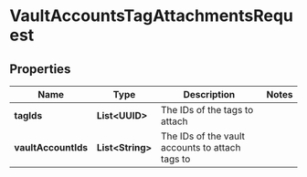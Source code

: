 

# VaultAccountsTagAttachmentsRequest


## Properties

| Name | Type | Description | Notes |
|------------ | ------------- | ------------- | -------------|
|**tagIds** | **List&lt;UUID&gt;** | The IDs of the tags to attach |  |
|**vaultAccountIds** | **List&lt;String&gt;** | The IDs of the vault accounts to attach tags to |  |



